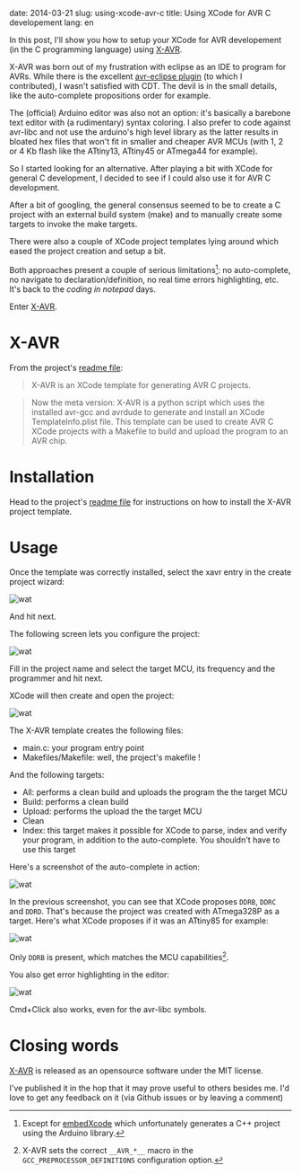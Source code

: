 date: 2014-03-21
slug: using-xcode-avr-c
title: Using XCode for AVR C developement
lang: en

In this post, I'll show you how to setup your XCode for AVR developement (in the C programming language) using [X-AVR](https://github.com/jawher/xavr).

X-AVR was born out of my frustration with eclipse as an IDE to program for AVRs.
While there is the excellent [avr-eclipse plugin](https://github.com/keestux/avr-eclipse-plugin) (to which I contributed), I wasn't satisfied with CDT.
The devil is in the small details, like the auto-complete propositions order for example.

The (official) Arduino editor was also not an option:
it's basically a barebone text editor with (a rudimentary) syntax coloring.
I also prefer to code against avr-libc and not use the arduino's high level library as the latter results in bloated hex files that won't fit in smaller and cheaper AVR MCUs (with 1, 2 or 4 Kb flash like the ATtiny13, ATtiny45 or ATmega44 for example).

So I started looking for an alternative.
After playing a bit with XCode for general C development, I decided to see if I could also use it for AVR C development.

After a bit of googling, the general consensus seemed to be to create a C project with an external build system (make) and to manually create some targets to invoke the make targets.

There were also a couple of XCode project templates lying around which eased the project creation and setup a bit.

Both approaches present a couple of serious limitations[^1]: no auto-complete, no navigate to declaration/definition, no real time errors highlighting, etc.
It's back to the *coding in notepad* days.

Enter [X-AVR](https://github.com/jawher/xavr).

# X-AVR

From the project's [readme file](https://github.com/jawher/xavr/blob/master/README.md):

> X-AVR is an XCode template for generating AVR C projects.

> Now the meta version: X-AVR is a python script which uses the installed avr-gcc and avrdude to generate and install an XCode TemplateInfo.plist file. This template can be used to create AVR C XCode projects with a Makefile to build and upload the program to an AVR chip.

# Installation

Head to the project's [readme file](https://github.com/jawher/xavr/blob/master/README.md) for instructions on how to install the X-AVR project template.

# Usage

Once the template was correctly installed, select the xavr entry in the create project wizard:

![wat](/images/xavr/wizard-1.png)

And hit next.

The following screen lets you configure the project:

![wat](/images/xavr/wizard-2.png)

Fill in the project name and select the target MCU, its frequency and the programmer and hit next.

XCode will then create and open the project:

![wat](/images/xavr/targets.png)

The X-AVR template creates the following files:

* main.c: your program entry point
* Makefiles/Makefile: well, the project's makefile !

And the following targets:

* All: performs a clean build and uploads the program the the target MCU
* Build: performs a clean build
* Upload: performs the upload the the target MCU
* Clean
* Index: this target makes it possible for XCode to parse, index and verify your program, in addition to the auto-complete. You shouldn't have to use this target

Here's a screenshot of the auto-complete in action:

![wat](/images/xavr/autocomplete-1.png)

In the previous screenshot, you can see that XCode proposes `DDRB`, `DDRC` and `DDRD`.
That's because the project was created with ATmega328P as a target.
Here's what XCode proposes if it was an ATtiny85 for example:

![wat](/images/xavr/autocomplete-2.png)

Only `DDRB` is present, which matches the MCU capabilities[^2].

You also get error highlighting in the editor:

![wat](/images/xavr/errors.png)

Cmd+Click also works, even for the avr-libc symbols.

# Closing words

[X-AVR](https://github.com/jawher/xavr) is released as an opensource software under the MIT license.

I've published it in the hop that it may prove useful to others besides me.
I'd love to get any feedback on it (via Github issues or by leaving a comment)



[^1]: Except for [embedXcode](http://embedxcode.weebly.com/) which unfortunately generates a C++ project using the Arduino library.
[^2]: X-AVR sets the correct `__AVR_*__` macro in the `GCC_PREPROCESSOR_DEFINITIONS` configuration option.